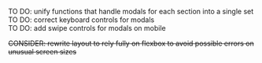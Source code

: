TO DO: unify functions that handle modals for each section into a single set  
TO DO: correct keyboard controls for modals  
TO DO: add swipe controls for modals on mobile  
  
~~CONSIDER: rewrite layout to rely fully on flexbox to avoid possible errors on unusual screen sizes~~
